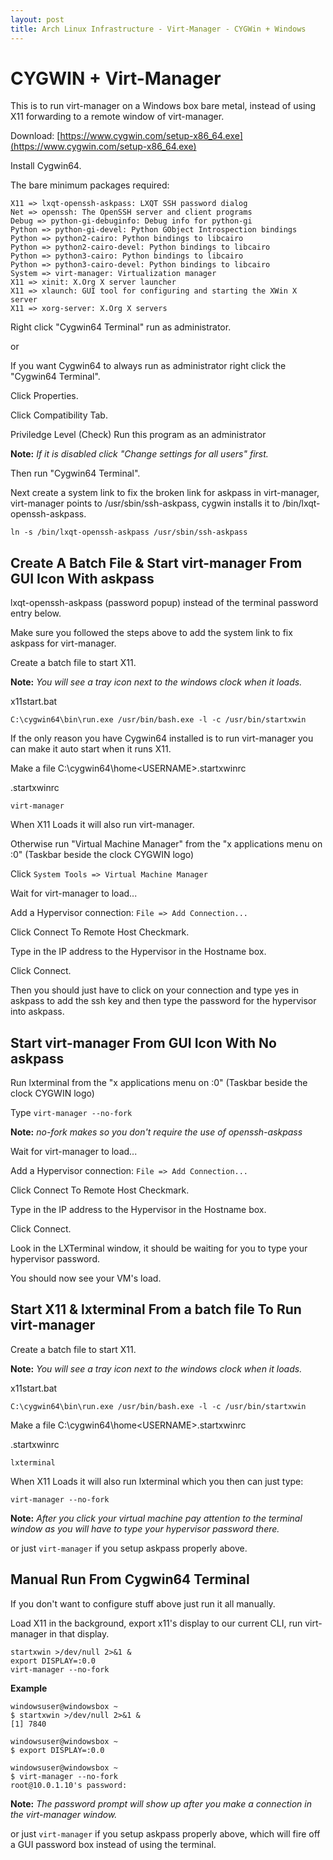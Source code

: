 ```yaml
---
layout: post
title: Arch Linux Infrastructure - Virt-Manager - CYGWin + Windows
---
```


# CYGWIN + Virt-Manager #

This is to run virt-manager on a Windows box bare metal, instead of using X11 forwarding to a remote window of virt-manager.

Download: [https://www.cygwin.com/setup-x86_64.exe](https://www.cygwin.com/setup-x86_64.exe)

Install Cygwin64.

The bare minimum packages required:

```
X11 => lxqt-openssh-askpass: LXQT SSH password dialog
Net => openssh: The OpenSSH server and client programs
Debug => python-gi-debuginfo: Debug info for python-gi
Python => python-gi-devel: Python GObject Introspection bindings
Python => python2-cairo: Python bindings to libcairo
Python => python2-cairo-devel: Python bindings to libcairo
Python => python3-cairo: Python bindings to libcairo
Python => python3-cairo-devel: Python bindings to libcairo
System => virt-manager: Virtualization manager
X11 => xinit: X.Org X server launcher
X11 => xlaunch: GUI tool for configuring and starting the XWin X server
X11 => xorg-server: X.Org X servers
```

Right click "Cygwin64 Terminal" run as administrator.

or

If you want Cygwin64 to always run as administrator right click the "Cygwin64 Terminal".

Click Properties.

Click Compatibility Tab.

Priviledge Level
 (Check) Run this program as an administrator

**Note:** *If it is disabled click "Change settings for all users" first.*

Then run "Cygwin64 Terminal".

Next create a system link to fix the broken link for askpass in virt-manager, virt-manager points to /usr/sbin/ssh-askpass, cygwin installs it to /bin/lxqt-openssh-askpass.

```
ln -s /bin/lxqt-openssh-askpass /usr/sbin/ssh-askpass
```

## Create A Batch File & Start virt-manager From GUI Icon With askpass ##

lxqt-openssh-askpass (password popup) instead of the terminal password entry below.

Make sure you followed the steps above to add the system link to fix askpass for virt-manager.

Create a batch file to start X11. 

**Note:** *You will see a tray icon next to the windows clock when it loads.*

x11start.bat
```
C:\cygwin64\bin\run.exe /usr/bin/bash.exe -l -c /usr/bin/startxwin
```

If the only reason you have Cygwin64 installed is to run virt-manager you can make it auto start when it runs X11.

Make a file C:\cygwin64\home\<USERNAME>\.startxwinrc

.startxwinrc
```
virt-manager
```

When X11 Loads it will also run virt-manager.

Otherwise run "Virtual Machine Manager" from the "x applications menu on :0" (Taskbar beside the clock CYGWIN logo)

Click ```System Tools => Virtual Machine Manager```

Wait for virt-manager to load...

Add a Hypervisor connection: ```File => Add Connection...```

Click Connect To Remote Host Checkmark.

Type in the IP address to the Hypervisor in the Hostname box.

Click Connect.

Then you should just have to click on your connection and type yes in askpass to add the ssh key and then type the password for the hypervisor into askpass.

## Start virt-manager From GUI Icon With No askpass ##

Run lxterminal from the "x applications menu on :0" (Taskbar beside the clock CYGWIN logo)

Type ```virt-manager --no-fork```

**Note:** *no-fork makes so you don't require the use of openssh-askpass*

Wait for virt-manager to load...

Add a Hypervisor connection: ```File => Add Connection...```

Click Connect To Remote Host Checkmark.

Type in the IP address to the Hypervisor in the Hostname box.

Click Connect.

Look in the LXTerminal window, it should be waiting for you to type your hypervisor password.

You should now see your VM's load.


## Start X11 & lxterminal From a batch file To Run virt-manager ##

Create a batch file to start X11. 

**Note:** *You will see a tray icon next to the windows clock when it loads.*

x11start.bat
```
C:\cygwin64\bin\run.exe /usr/bin/bash.exe -l -c /usr/bin/startxwin
```

Make a file C:\cygwin64\home\<USERNAME>\.startxwinrc

.startxwinrc
```
lxterminal
```

When X11 Loads it will also run lxterminal which you then can just type:

```
virt-manager --no-fork
```

**Note:** *After you click your virtual machine pay attention to the terminal window as you will have to type your hypervisor password there.*

or just ```virt-manager``` if you setup askpass properly above.

## Manual Run From Cygwin64 Terminal ##

If you don't want to configure stuff above just run it all manually.

Load X11 in the background, export x11's display to our current CLI, run virt-manager in that display.

```
startxwin >/dev/null 2>&1 &
export DISPLAY=:0.0
virt-manager --no-fork
```

**Example**

```
windowsuser@windowsbox ~
$ startxwin >/dev/null 2>&1 &
[1] 7840

windowsuser@windowsbox ~
$ export DISPLAY=:0.0

windowsuser@windowsbox ~
$ virt-manager --no-fork
root@10.0.1.10's password:
```

**Note:** *The password prompt will show up after you make a connection in the virt-manager window.*

or just ```virt-manager``` if you setup askpass properly above, which will fire off a GUI password box instead of using the terminal.
